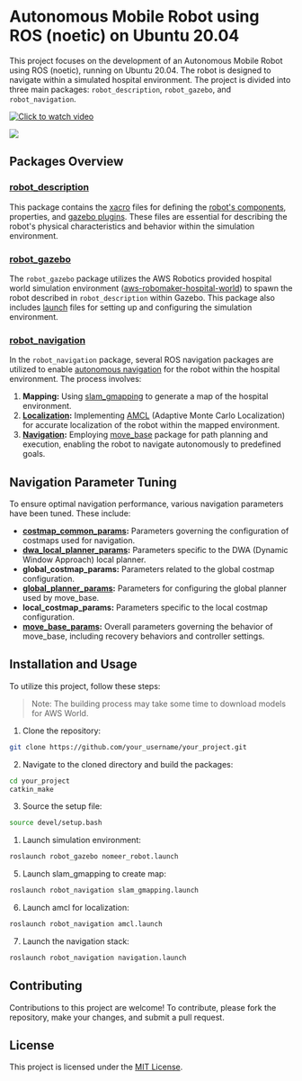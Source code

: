 # Autonomous Mobile Robot using ROS (noetic) on Ubuntu 20.04

This project focuses on the development of an Autonomous Mobile Robot using ROS (noetic), running on Ubuntu 20.04. The robot is designed to navigate within a simulated hospital environment. The project is divided into three main packages: `robot_description`, `robot_gazebo`, and `robot_navigation`.



[![Click to watch video](https://img.shields.io/badge/Watch%20Video-Click%20Here-red)](https://www.youtube.com/watch?v=N2RLQ2x2MWw)

[![](https://img.youtube.com/vi/N2RLQ2x2MWw/0.jpg)](https://www.youtube.com/watch?v=N2RLQ2x2MWw) 



## Packages Overview

### [robot_description](src/robot_description)
This package contains the [xacro](http://wiki.ros.org/xacro) files for defining the [robot's components](http://wiki.ros.org/urdf/Tutorials), properties, and [gazebo plugins](https://classic.gazebosim.org/tutorials?tut=ros_gzplugins). These files are essential for describing the robot's physical characteristics and behavior within the simulation environment.

### [robot_gazebo](src/robot_gazebo)
The `robot_gazebo` package utilizes the AWS Robotics provided hospital world simulation environment ([aws-robomaker-hospital-world](https://github.com/aws-robotics/aws-robomaker-hospital-world)) to spawn the robot described in `robot_description` within Gazebo. This package also includes [launch](http://wiki.ros.org/roslaunch) files for setting up and configuring the simulation environment.

### [robot_navigation](src/robot_navigation)
In the `robot_navigation` package, several ROS navigation packages are utilized to enable [autonomous navigation](http://wiki.ros.org/navigation) for the robot within the hospital environment. The process involves:

1. **Mapping:** Using [slam_gmapping](http://wiki.ros.org/gmapping) to generate a map of the hospital environment.
2. **[Localization](https://docs.ros.org/en/melodic/api/robot_localization/html/index.html):** Implementing [AMCL](http://wiki.ros.org/amcl) (Adaptive Monte Carlo Localization) for accurate localization of the robot within the mapped environment.
3. **[Navigation](http://wiki.ros.org/navigation):** Employing [move_base](https://wiki.ros.org/move_base) package for path planning and execution, enabling the robot to navigate autonomously to predefined goals.

## Navigation Parameter Tuning

To ensure optimal navigation performance, various navigation parameters have been tuned. These include:

- **[costmap_common_params](http://wiki.ros.org/costmap_2d):** Parameters governing the configuration of costmaps used for navigation.
- **[dwa_local_planner_params](http://wiki.ros.org/dwa_local_planner?distro=noetic):** Parameters specific to the DWA (Dynamic Window Approach) local planner.
- **global_costmap_params:** Parameters related to the global costmap configuration.
- **[global_planner_params](http://wiki.ros.org/global_planner?distro=noetic):** Parameters for configuring the global planner used by move_base.
- **local_costmap_params:** Parameters specific to the local costmap configuration.
- **[move_base_params](http://wiki.ros.org/move_base?distro=noetic):** Overall parameters governing the behavior of move_base, including recovery behaviors and controller settings.

## Installation and Usage

To utilize this project, follow these steps:
> Note: The building process may take some time to download models for AWS World.

1. Clone the repository:

```bash
git clone https://github.com/your_username/your_project.git
```

2. Navigate to the cloned directory and build the packages:

```bash
cd your_project
catkin_make
```

3. Source the setup file:

```bash
source devel/setup.bash
```

1. Launch simulation environment:

```bash
roslaunch robot_gazebo nomeer_robot.launch
```

5. Launch slam_gmapping to create map:

```bash
roslaunch robot_navigation slam_gmapping.launch
```
6. Launch amcl for localization:

```bash
roslaunch robot_navigation amcl.launch
```

7. Launch the navigation stack:

```bash
roslaunch robot_navigation navigation.launch
```

## Contributing

Contributions to this project are welcome! To contribute, please fork the repository, make your changes, and submit a pull request.

## License

This project is licensed under the [MIT License](LICENSE).
